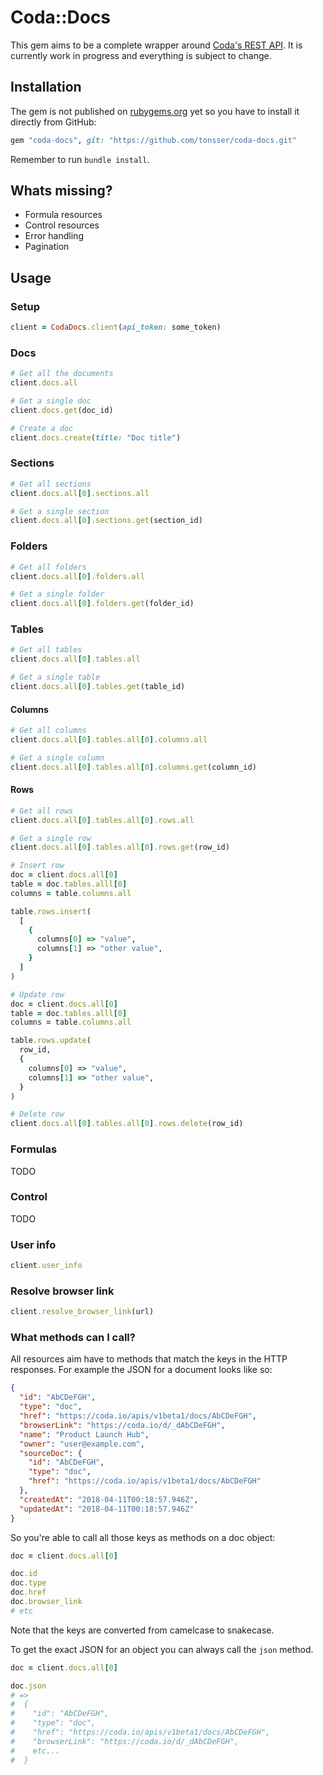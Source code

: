 # Coda::Docs

This gem aims to be a complete wrapper around [Coda's REST API](https://coda.io/developers/apis/v1beta1). It is currently work in progress and everything is subject to change.

## Installation

The gem is not published on [rubygems.org](rubygems.org) yet so you have to install it directly from GitHub:

```ruby
gem "coda-docs", git: "https://github.com/tonsser/coda-docs.git"
```

Remember to run `bundle install`.

## Whats missing?

- Formula resources
- Control resources
- Error handling
- Pagination

## Usage

### Setup

```ruby
client = CodaDocs.client(api_token: some_token)
```

### Docs

```ruby
# Get all the documents
client.docs.all

# Get a single doc
client.docs.get(doc_id)

# Create a doc
client.docs.create(title: "Doc title")
```

### Sections

```ruby
# Get all sections
client.docs.all[0].sections.all

# Get a single section
client.docs.all[0].sections.get(section_id)
```

### Folders

```ruby
# Get all folders
client.docs.all[0].folders.all

# Get a single folder
client.docs.all[0].folders.get(folder_id)
```

### Tables

```ruby
# Get all tables
client.docs.all[0].tables.all

# Get a single table
client.docs.all[0].tables.get(table_id)
```

#### Columns

```ruby
# Get all columns
client.docs.all[0].tables.all[0].columns.all

# Get a single column
client.docs.all[0].tables.all[0].columns.get(column_id)
```

#### Rows

```ruby
# Get all rows
client.docs.all[0].tables.all[0].rows.all

# Get a single row
client.docs.all[0].tables.all[0].rows.get(row_id)

# Insert row
doc = client.docs.all[0]
table = doc.tables.alll[0]
columns = table.columns.all

table.rows.insert(
  [
    {
      columns[0] => "value",
      columns[1] => "other value",
    }
  ]
)

# Update row
doc = client.docs.all[0]
table = doc.tables.alll[0]
columns = table.columns.all

table.rows.update(
  row_id,
  {
    columns[0] => "value",
    columns[1] => "other value",
  }
)

# Delete row
client.docs.all[0].tables.all[0].rows.delete(row_id)
```

### Formulas

TODO

### Control

TODO

### User info

```ruby
client.user_info
```

### Resolve browser link

```ruby
client.resolve_browser_link(url)
```

### What methods can I call?

All resources aim have to methods that match the keys in the HTTP responses. For example the JSON for a document looks like so:

```json
{
  "id": "AbCDeFGH",
  "type": "doc",
  "href": "https://coda.io/apis/v1beta1/docs/AbCDeFGH",
  "browserLink": "https://coda.io/d/_dAbCDeFGH",
  "name": "Product Launch Hub",
  "owner": "user@example.com",
  "sourceDoc": {
    "id": "AbCDeFGH",
    "type": "doc",
    "href": "https://coda.io/apis/v1beta1/docs/AbCDeFGH"
  },
  "createdAt": "2018-04-11T00:18:57.946Z",
  "updatedAt": "2018-04-11T00:18:57.946Z"
}
```

So you're able to call all those keys as methods on a doc object:

```ruby
doc = client.docs.all[0]

doc.id
doc.type
doc.href
doc.browser_link
# etc
```

Note that the keys are converted from camelcase to snakecase.

To get the exact JSON for an object you can always call the `json` method.

```ruby
doc = client.docs.all[0]

doc.json
# =>
#  {
#    "id": "AbCDeFGH",
#    "type": "doc",
#    "href": "https://coda.io/apis/v1beta1/docs/AbCDeFGH",
#    "browserLink": "https://coda.io/d/_dAbCDeFGH",
#    etc...
#  }
```
